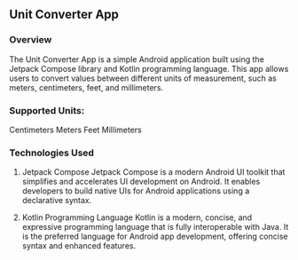 ## Unit Converter App
### Overview
The Unit Converter App is a simple Android application built using the Jetpack Compose library and Kotlin programming language. 
This app allows users to convert values between different units of measurement, such as meters, centimeters, feet, and millimeters.

### Supported Units:
Centimeters
Meters
Feet
Millimeters

### Technologies Used
1. Jetpack Compose
Jetpack Compose is a modern Android UI toolkit that simplifies and accelerates UI development on Android. It enables developers to build native UIs for Android applications using a declarative syntax.

2. Kotlin Programming Language
Kotlin is a modern, concise, and expressive programming language that is fully interoperable with Java. It is the preferred language for Android app development, offering concise syntax and enhanced features.

